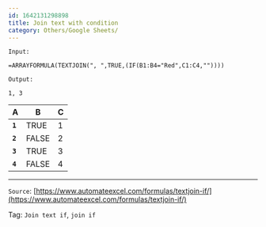 ```yaml
---
id: 1642131298898
title: Join text with condition
category: Others/Google Sheets/
---
```


`Input:`
```
=ARRAYFORMULA(TEXTJOIN(", ",TRUE,(IF(B1:B4="Red",C1:C4,""))))
```
`Output:`

```
1, 3
```

| A | B| C|
| --- | --- | --- |
|**`1`**| TRUE| 1|
| **`2`**| FALSE| 2|
| **`3`**| TRUE| 3|
|**`4`**| FALSE| 4|

---
`Source`: [https://www.automateexcel.com/formulas/textjoin-if/](https://www.automateexcel.com/formulas/textjoin-if/)

Tag: `Join text if`, `join if`